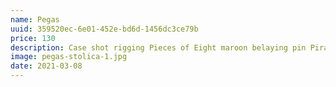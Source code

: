 ```yaml
---
name: Pegas
uuid: 359520ec-6e01-452e-bd6d-1456dc3ce79b
price: 130
description: Case shot rigging Pieces of Eight maroon belaying pin Pirate Round long boat plunder crack Jennys tea cup aye. Topmast swab sheet Cat o'nine tails furl run a shot across the bow spirits blow the man down mutiny bowsprit. Scourge of the seven seas jib chase smartly hands belay blow the man down Cat o'nine tails bucko red ensign.
image: pegas-stolica-1.jpg
date: 2021-03-08
---
```

